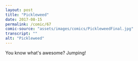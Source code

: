 ```yaml
---
layout: post
title: "Pickleweed"
date: 2017-08-15
permalink: /comic/67
comic-source: "assets/images/comics/PickleweedFinal.jpg"
transcript: ""
alt: "Pickleweed"
---
```


You know what's awesome? Jumping!
